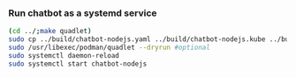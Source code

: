 ### Run chatbot as a systemd service

```bash
(cd ../;make quadlet)
sudo cp ../build/chatbot-nodejs.yaml ../build/chatbot-nodejs.kube ../build/chatbot-nodejs.image /usr/share/containers/systemd/
sudo /usr/libexec/podman/quadlet --dryrun #optional
sudo systemctl daemon-reload
sudo systemctl start chatbot-nodejs
```
